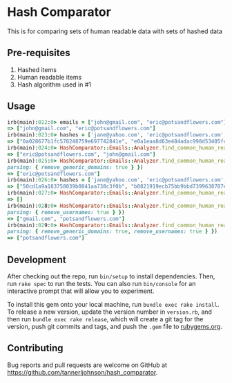 # Hash Comparator
This is for comparing sets of human readable data with sets of hashed data

## Pre-requisites
1. Hashed items
2. Human readable items
3. Hash algorithm used in #1

## Usage
```ruby
irb(main):022:0> emails = ["john@gmail.com", "eric@potsandflowers.com"]
=> ["john@gmail.com", "eric@potsandflowers.com"]
irb(main):023:0> hashes = ['jane@yahoo.com', 'eric@potsandflowers.com', 'john@gmail.com'].map { |e| Digest::MD5.hexdigest e }
=> ["0a028677b1fc578248759e697742841e", "e0a1eaa8d63e484adac998d53405fc10", "1f9d9a9efc2f523b2f09629444632b5c"]
irb(main):024:0> HashComparator::Emails::Analyzer.find_common_human_readable(hash_function: :md5, subject_raw_emails: emails, target_hashed_emails: hashes)
=> ["eric@potsandflowers.com", "john@gmail.com"]
irb(main):025:0> HashComparator::Emails::Analyzer.find_common_human_readable(hash_function: :md5, subject_raw_emails: emails, target_hashed_emails: hashes, options: {
parsing: { remove_generic_domains: true } })
=> ["eric@potsandflowers.com"]
irb(main):026:0> hashes = ['jane@yahoo.com', 'eric@potsandflowers.com', 'john@gmail.com'].map { |e| Digest::MD5.hexdigest e.split('@')[-1] }
=> ["50cd1a9a183758039b0841aa738c3f0b", "b8821919ecb75bb9bbd7399638787ef5", "f74d39fa044aa309eaea14b9f57fe79c"]
irb(main):027:0> HashComparator::Emails::Analyzer.find_common_human_readable(hash_function: :md5, subject_raw_emails: emails, target_hashed_emails: hashes)
=> []
irb(main):028:0> HashComparator::Emails::Analyzer.find_common_human_readable(hash_function: :md5, subject_raw_emails: emails, target_hashed_emails: hashes, options: {
parsing: { remove_usernames: true } })
=> ["gmail.com", "potsandflowers.com"]
irb(main):029:0> HashComparator::Emails::Analyzer.find_common_human_readable(hash_function: :md5, subject_raw_emails: emails, target_hashed_emails: hashes, options: {
parsing: { remove_generic_domains: true, remove_usernames: true } })
=> ["potsandflowers.com"]
```

## Development

After checking out the repo, run `bin/setup` to install dependencies. Then, run `rake spec` to run the tests. You can also run `bin/console` for an interactive prompt that will allow you to experiment.

To install this gem onto your local machine, run `bundle exec rake install`. To release a new version, update the version number in `version.rb`, and then run `bundle exec rake release`, which will create a git tag for the version, push git commits and tags, and push the `.gem` file to [rubygems.org](https://rubygems.org).

## Contributing

Bug reports and pull requests are welcome on GitHub at https://github.com/tannerljohnson/hash_comparator.